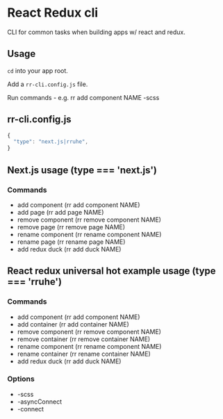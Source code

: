 # React Redux cli

CLI for common tasks when building apps w/ react and redux.

## Usage
`cd` into your app root.

Add a `rr-cli.config.js` file.

Run commands - e.g. rr add component NAME -scss

## rr-cli.config.js
```javascript
{
  "type": "next.js|rruhe",  
}
```


## Next.js usage (type === 'next.js')

### Commands

* add component (rr add component NAME)
* add page (rr add page NAME)
* remove component (rr remove component NAME)
* remove page (rr remove page NAME)
* rename component (rr rename component NAME)
* rename page (rr rename page NAME)
* add redux duck (rr add duck NAME)


## React redux universal hot example usage (type === 'rruhe')

### Commands

* add component (rr add component NAME)
* add container (rr add container NAME)
* remove component (rr remove component NAME)
* remove container (rr remove container NAME)
* rename component (rr rename component NAME)
* rename container (rr rename container NAME)
* add redux duck (rr add duck NAME)

### Options
* -scss
* -asyncConnect
* -connect
